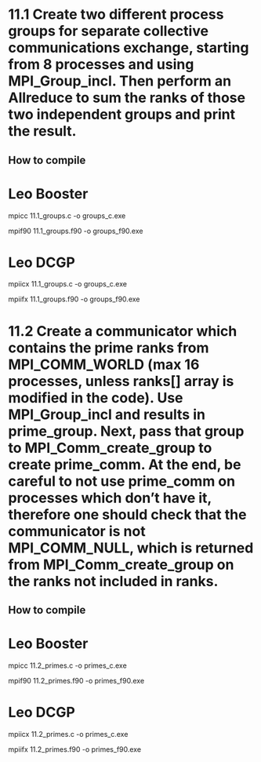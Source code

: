 # 11.1 Create two different process groups for separate collective communications exchange, starting from 8 processes and using MPI_Group_incl. Then perform an Allreduce to sum the ranks of those two independent groups and print the result.

## How to compile

# Leo Booster
mpicc 11.1_groups.c -o groups_c.exe

mpif90 11.1_groups.f90 -o groups_f90.exe

# Leo DCGP
mpiicx 11.1_groups.c -o groups_c.exe

mpiifx 11.1_groups.f90 -o groups_f90.exe


# 11.2 Create a communicator which contains the prime ranks from MPI_COMM_WORLD (max 16 processes, unless ranks[] array is modified in the code). Use MPI_Group_incl and results in prime_group. Next, pass that group to MPI_Comm_create_group to create prime_comm. At the end, be careful to not use prime_comm on processes which don’t have it, therefore one should check that the communicator is not MPI_COMM_NULL, which is returned from MPI_Comm_create_group on the ranks not included in ranks.

## How to compile

# Leo Booster
mpicc 11.2_primes.c -o primes_c.exe

mpif90 11.2_primes.f90 -o primes_f90.exe

# Leo DCGP
mpiicx 11.2_primes.c -o primes_c.exe

mpiifx 11.2_primes.f90 -o primes_f90.exe
